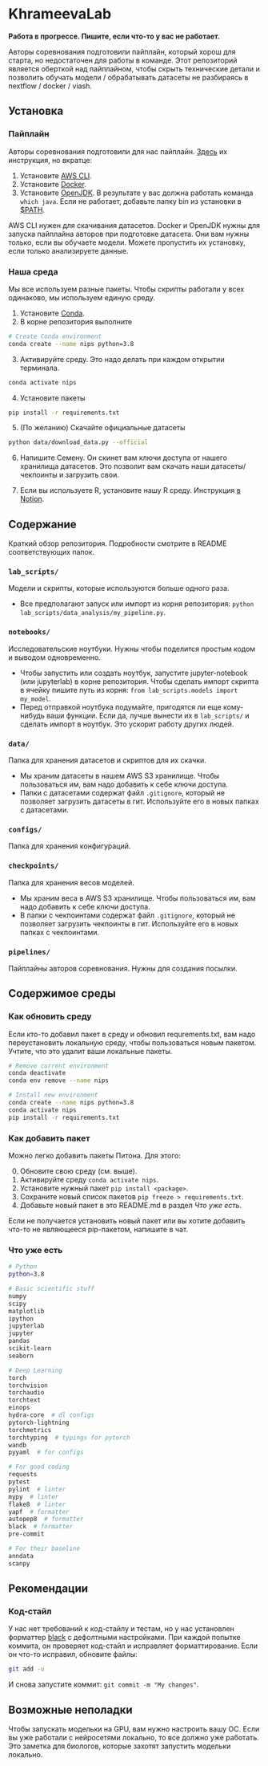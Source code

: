 # KhrameevaLab
**Работа в прогрессе. Пишите, если что-то у вас не работает.**

Авторы соревнования подготовили пайплайн, который хорош для старта, но недостаточен для работы в команде. Этот репозиторий является оберткой над пайплайном, чтобы скрыть технические детали и позволить обучать модели / обрабатывать датасеты не разбираясь в nextflow / docker / viash.

## Установка
### Пайплайн
Авторы соревнования подготовили для нас пайплайн. [Здесь](https://openproblems.bio/neurips_docs/submission/quickstart/) их инструкция, но вкратце:
1) Установите [AWS CLI](https://docs.aws.amazon.com/cli/latest/userguide/install-cliv2-linux.html#cliv2-linux-install).
2) Установите [Docker](https://docs.docker.com/get-docker/).
3) Установите [OpenJDK](https://adoptopenjdk.net/?variant=openjdk11&jvmVariant=hotspot). В результате у вас должна работать команда `which java`. Если не работает, добавьте папку bin из установки в [$PATH](https://losst.ru/peremennaya-path-v-linux).

AWS CLI нужен для скачивания датасетов. Docker и OpenJDK нужны для запуска пайплайна авторов при подготовке датасета. Они вам нужны только, если вы обучаете модели. Можете пропустить их установку, если только анализируете данные.

### Наша среда
Мы все используем разные пакеты. Чтобы скрипты работали у всех одинаково, мы используем единую среду.
1) Установите [Conda](https://docs.conda.io/en/latest/miniconda.html).
2) В корне репозитория выполните
```bash
# Create Conda environment
conda create --name nips python=3.8
```
3) Активируйте среду. Это надо делать при каждом открытии терминала.
```bash
conda activate nips
```
4) Установите пакеты
```bash
pip install -r requirements.txt
```
5) (По желанию) Скачайте официальные датасеты
```bash
python data/download_data.py --official
```
6) Напишите Семену. Он скинет вам ключи доступа от нашего хранилища датасетов. Это позволит вам скачать наши датасеты/чекпоинты и загрузить свои.

7) Если вы используете R, установите нашу R среду. Инструкция [в Notion](https://www.notion.so/R-work-in-progress-b3fd6b10d895483f979306fbff4900b0).

## Содержание
Краткий обзор репозитория. Подробности смотрите в README соответствующих папок.
### `lab_scripts/`
Модели и скрипты, которые используются больше одного раза. 
- Все предполагают запуск или импорт из корня репозитория: `python lab_scripts/data_analysis/my_pipeline.py`.
### `notebooks/`
Исследовательские ноутбуки. Нужны чтобы поделится простым кодом и выводом одновременно. 
- Чтобы запустить или создать ноутбук, запустите jupyter-notebook (или jupyterlab) в корне репозитория. Чтобы сделать импорт скрипта в ячейку пишите путь из корня: `from lab_scripts.models import my_model`.
- Перед отправкой ноутбука подумайте, пригодятся ли еще кому-нибудь ваши функции. Если да, лучше вынести их в `lab_scripts/` и сделать импорт в ноутбук. Это ускорит работу других людей. 
### `data/`
Папка для хранения датасетов и скриптов для их скачки.
- Мы храним датасеты в нашем AWS S3 хранилище. Чтобы пользоваться им, вам надо добавить к себе ключи доступа.
- Папки с датасетами содержат файл `.gitignore`, который не позволяет загрузить датасеты в гит. Используйте его в новых папках с датасетами.
### `configs/`
Папка для хранения конфигураций.
### `checkpoints/`
Папка для хранения весов моделей.
- Мы храним веса в AWS S3 хранилище. Чтобы пользоваться им, вам надо добавить к себе ключи доступа.
- В папки с чекпоинтами содержат файл `.gitignore`, который не позволяет загрузить чекпоинты в гит. Используйте его в новых папках с чекпоинтами.
### `pipelines/`
Пайплайны авторов соревнования. Нужны для создания посылки.

## Содержимое среды
### Как обновить среду
Если кто-то добавил пакет в среду и обновил requrements.txt, вам надо переустановить локальную среду, чтобы пользоваться новым пакетом. Учтите, что это удалит ваши локальные пакеты.
```bash
# Remove current environment
conda deactivate
conda env remove --name nips

# Install new environment
conda create --name nips python=3.8
conda activate nips
pip install -r requirements.txt
```

### Как добавить пакет
Можно легко добавить пакеты Питона. Для этого: 

0) Обновите свою среду (см. выше).
1) Активируйте среду `conda activate nips`.
2) Установите нужный пакет `pip install <package>`.
3) Сохраните новый список пакетов `pip freeze > requirements.txt`.
4) Добавьте новый пакет в это README.md в раздел *Что уже есть*.

Если не получается установить новый пакет или вы хотите добавить что-то не являющееся pip-пакетом, напишите в чат.

### Что уже есть
```bash
# Python
python=3.8

# Basic scientific stuff
numpy
scipy
matplotlib
ipython
jupyterlab 
jupyter
pandas
scikit-learn
seaborn

# Deep Learning
torch
torchvision
torchaudio
torchtext
einops
hydra-core  # dl configs 
pytorch-lightning
torchmetrics
torchtyping  # typings for pytorch
wandb
pyyaml  # for configs

# For good coding
requests
pytest
pylint  # linter
mypy  # linter
flake8  # linter
yapf  # formatter
autopep8  # formatter
black  # formatter
pre-commit

# For their baseline
anndata 
scanpy
```
## Рекомендации
### Код-стайл
У нас нет требований к код-стайлу и тестам, но у нас установлен форматтер [black](https://github.com/psf/black) с дефолтными настройками. При каждой попытке коммита, он проверяет код-стайл и исправляет форматтирование. Если он что-то исправил, обновите файлы: 
```bash
git add -u
```
И снова запустите коммит: `git commit -m "My changes"`.

## Возможные неполадки
Чтобы запускать модельки на GPU, вам нужно настроить вашу ОС. Если вы уже работали с нейросетями локально, то все должно уже работать. Это заметка для биологов, которые захотят запустить модельки локально.

